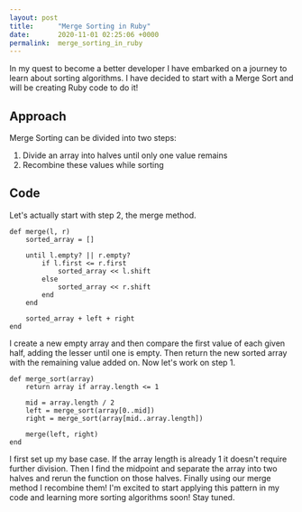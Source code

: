 ```yaml
---
layout: post
title:      "Merge Sorting in Ruby"
date:       2020-11-01 02:25:06 +0000
permalink:  merge_sorting_in_ruby
---
```



In my quest to become a better developer I have embarked on a journey to learn about sorting algorithms. I have decided to start with a Merge Sort and will be creating Ruby code to do it!

## Approach
Merge Sorting can be divided into two steps:

1. Divide an array into halves until only one value remains
2. Recombine these values while sorting

## Code
Let's actually start with step 2, the merge method.

```
def merge(l, r)
    sorted_array = []
    
    until l.empty? || r.empty?
        if l.first <= r.first
            sorted_array << l.shift
        else
            sorted_array << r.shift
        end
    end

    sorted_array + left + right
end
```

I create a new empty array and then compare the first value of each given half, adding the lesser until one is empty. Then return the new sorted array with the remaining value added on. Now let's work on step 1.

```
def merge_sort(array)
    return array if array.length <= 1

    mid = array.length / 2
    left = merge_sort(array[0..mid])
    right = merge_sort(array[mid..array.length])

    merge(left, right)
end
```

I first set up my base case. If the array length is already 1 it doesn't require further division. Then I find the midpoint and separate the array into two halves and rerun the function on those halves. Finally using our merge method I recombine them! I'm excited to start applying this pattern in my code and learning more sorting algorithms soon! Stay tuned.
